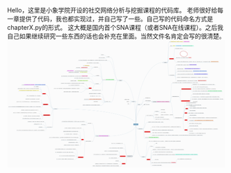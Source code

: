 Hello，这里是小象学院开设的社交网络分析与挖掘课程的代码库。
老师很好给每一章提供了代码，我也都实现过，并自己写了一些。自己写的代码命名方式是chapterX.py的形式。
这大概是国内首个SNA课程（或者SNA在线课程）。之后我自己如果继续研究一些东西的话也会补充在里面。当然文件名肯定会写的很清楚。
![image](https://github.com/Skyorca/xiaoxiang_SNA/blob/master/SNA%E8%AF%BE%E7%A8%8B%20%E6%80%9D%E7%BB%B4%E5%AF%BC%E5%9B%BE.png)
